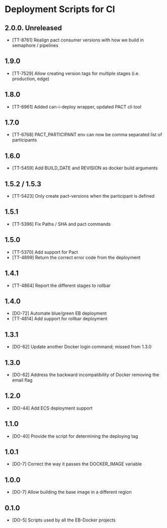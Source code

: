 # Deployment Scripts for CI

## 2.0.0. Unreleased

* [TT-8761] Realign pact consumer versions with how we build in semaphore / pipelines

## 1.9.0

* [TT-7529] Allow creating version tags for multiple stages (i.e. production, edge)

## 1.8.0

* [TT-6961] Added can-i-deploy wrapper, updated PACT cli tool

## 1.7.0

* [TT-6768] PACT_PARTICIPANT env can now be comma separated list of participants


## 1.6.0

* [TT-5459] Add BUILD_DATE and REVISION as docker build arguments

## 1.5.2 / 1.5.3

* [TT-5423] Only create pact-versions when the participant is defined

## 1.5.1

* [TT-5396] Fix Paths / SHA and pact commands

## 1.5.0

* [TT-5370] Add support for Pact
* [TT-4899] Return the correct error code from the deployment

## 1.4.1

* [TT-4864] Report the different stages to rollbar

## 1.4.0

* [DO-72] Automate blue/green EB deployment
* [TT-4814] Add support for rollbar deployment

## 1.3.1

* [DO-62] Update another Docker login command; missed from 1.3.0

## 1.3.0

* [DO-62] Address the backward incompatibility of Docker removing the email flag

## 1.2.0

* [DO-44] Add ECS deployment support

## 1.1.0

* [DO-40] Provide the script for determining the deploying tag

## 1.0.1

* [DO-7] Correct the way it passes the DOCKER_IMAGE variable

## 1.0.0

* [DO-7] Allow building the base image in a different region

## 0.1.0

* [DO-5] Scripts used by all the EB-Docker projects
